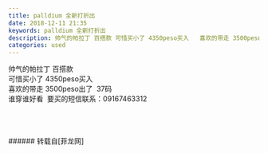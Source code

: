 ```yaml
---
title: palldium 全新打折出
date: 2018-12-11 21:35
keywords: palldium 全新打折出
description: 帅气的帕拉丁 百搭款 可惜买小了 4350peso买入   喜欢的带走 3500peso出了  37码  谁穿谁好看  要买的短信联系：09167463312
categories: used
---
```

<td class="t_f" id="postmessage_2451362">

帅气的帕拉丁 百搭款 <br/>
可惜买小了 4350peso买入   <br/>
喜欢的带走 3500peso出了  37码  <br/>
谁穿谁好看  要买的短信联系：09167463312<br/>
<img alt="" border="0" class="zoom" data-cf-modified-4c844b9493ab1a80296d6233-="" file="http://www.flw.ph/data/appbyme/upload/image/201812/11/0otm27XSMj19.jpg" id="aimg_EwWpp" lazyloadthumb="1" onclick="" onmouseover="" src="http://www.flw.ph/data/appbyme/upload/image/201812/11/0otm27XSMj19.jpg"/><br/>
<br/>
<img alt="" border="0" class="zoom" data-cf-modified-4c844b9493ab1a80296d6233-="" file="http://www.flw.ph/data/appbyme/upload/image/201812/11/P9Gpyt8vpGBw.jpg" id="aimg_SysCD" lazyloadthumb="1" onclick="" onmouseover="" src="http://www.flw.ph/data/appbyme/upload/image/201812/11/P9Gpyt8vpGBw.jpg"/><br/>
<br/>
<img alt="" border="0" class="zoom" data-cf-modified-4c844b9493ab1a80296d6233-="" file="http://www.flw.ph/data/appbyme/upload/image/201812/11/GfnHYcvemity.jpg" id="aimg_je7zL" lazyloadthumb="1" onclick="" onmouseover="" src="http://www.flw.ph/data/appbyme/upload/image/201812/11/GfnHYcvemity.jpg"/><br/>
<br/>
</td>
###### 转载自[菲龙网]